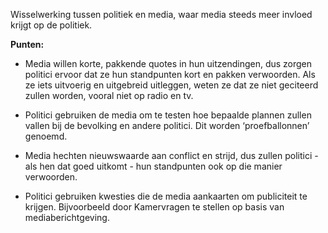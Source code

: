 Wisselwerking tussen politiek en media, waar media steeds meer invloed krijgt op de politiek.

**Punten:**
- Media willen korte, pakkende quotes in hun uitzendingen, dus zorgen politici ervoor dat ze hun standpunten kort en pakken verwoorden. Als ze iets uitvoerig en uitgebreid uitleggen, weten ze dat ze niet geciteerd zullen worden, vooral niet op radio en tv. 

- Politici gebruiken de media om te testen hoe bepaalde plannen zullen vallen bij de bevolking en andere politici. Dit worden ‘proefballonnen’ genoemd. 

- Media hechten nieuwswaarde aan conflict en strijd, dus zullen politici - als hen dat goed uitkomt - hun standpunten ook op die manier verwoorden. 

- Politici gebruiken kwesties die de media aankaarten om publiciteit te krijgen. Bijvoorbeeld door Kamervragen te stellen op basis van mediaberichtgeving.